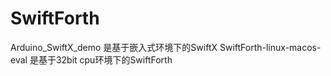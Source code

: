 # SwiftForth
Arduino_SwiftX_demo 是基于嵌入式环境下的SwiftX
SwiftForth-linux-macos-eval 是基于32bit cpu环境下的SwiftForth
